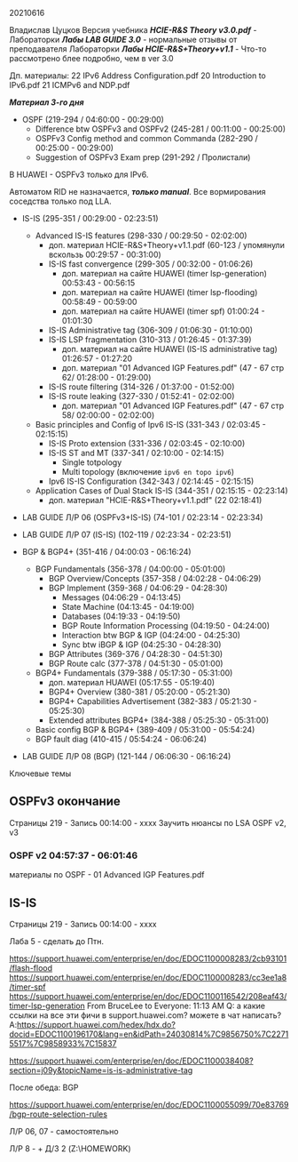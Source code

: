 20210616


Владислав Цуцков
Версия учебника ___HCIE-R&S Theory v3.0.pdf___ - 
Лабораторки ___Лабы LAB GUIDE 3.0___ - нормальные отзывы от преподавателя
Лабораторки ___Лабы HCIE-R&S+Theory+v1.1___ - Что-то рассмотрено блее подробно, чем в ver 3.0

Дп. материалы:
22 IPv6 Address Configuration.pdf
20 Introduction to IPv6.pdf
21 ICMPv6 and NDP.pdf

___Материал 3-го дня___ 
- OSPF (219-294 / 04:60:00 - 00:29:00)
  - Difference btw OSPFv3 and OSPFv2 (245-281 / 00:11:00 - 00:25:00)
  - OSPFv3 Config method and common Commanda (282-290 / 00:25:00 - 00:29:00)
  - Suggestion of OSPFv3 Exam prep (291-292 / Пролистали)

В HUAWEI - OSPFv3 только для IPv6. 

Автоматом RID не назначается, ___только manual___. Все вормирования соседства только под LLA.


- IS-IS (295-351 / 00:29:00 - 02:23:51)
  - Advanced IS-IS features (298-330 / 00:29:50 - 02:02:00)
     - доп. материал HCIE-R&S+Theory+v1.1.pdf (60-123 / упомянули вскользь 00:29:57 - 00:31:00)
     - IS-IS fast convergence  (299-305 / 00:32:00 - 01:06:26)
        - доп. материал на сайте HUAWEI (timer lsp-generation) 00:53:43 - 00:56:15
        - доп. материал на сайте HUAWEI (timer lsp-flooding) 00:58:49 - 00:59:00
        - доп. материал на сайте HUAWEI (timer spf) 01:00:24 - 01:01:30
     - IS-IS Administrative tag (306-309 / 01:06:30 - 01:10:00)
     - IS-IS LSP fragmentation (310-313 / 01:26:45 - 01:37:39)
        - доп. материал на сайте HUAWEI (IS-IS administrative tag) 01:26:57 - 01:27:20
        - доп. материал "01 Advanced IGP Features.pdf" (47 - 67 стр 62/ 01:28:00 - 01:29:00)
     - IS-IS route filtering (314-326 / 01:37:00 - 01:52:00)     
     - IS-IS route leaking (327-330 / 01:52:41 - 02:02:00)     
        - доп. материал "01 Advanced IGP Features.pdf" (47 - 67 стр 58/ 02:00:00 - 02:02:00)
  - Basic principles and Config of Ipv6 IS-IS (331-343 / 02:03:45 - 02:15:15)
     - IS-IS Proto extension (331-336 / 02:03:45 - 02:10:00)
     - IS-IS ST and MT (337-341 / 02:10:00 - 02:14:15)
        - Single totpology
        - Multi topology (включение ```ipv6 en topo ipv6```)
     - Ipv6 IS-IS Configuration  (342-343 / 02:14:45 - 02:15:15)
  - Application Cases of Dual Stack IS-IS (344-351 / 02:15:15 - 02:23:14)
     - доп. материал "HCIE-R&S+Theory+v1.1.pdf" (22 02:18:41)
- LAB GUIDE Л/Р 06 (OSPFv3+IS-IS) (74-101 / 02:23:14 - 02:23:34) 
- LAB GUIDE Л/Р 07 (IS-IS) (102-119 / 02:23:34 - 02:23:51) 

- BGP & BGP4+ (351-416 / 04:00:03 - 06:16:24)
  - BGP Fundamentals (356-378 / 04:00:00 - 05:01:00)
     - BGP Overview/Concepts (357-358 / 04:02:28 - 04:06:29)
     - BGP Implement (359-368 / 04:06:29 - 04:28:30)
        - Messages (04:06:29 - 04:13:45)
        - State Machine (04:13:45 - 04:19:00)
        - Databases  (04:19:33 - 04:19:50)
        - BGP Route Information Processing (04:19:50 - 04:24:00)
        - Interaction btw BGP & IGP (04:24:00 - 04:25:30)
        - Sync btw iBGP & IGP (04:25:30 - 04:28:30)
     - BGP Attributes (369-376 / 04:28:30 - 04:51:30)
     - BGP Route calc (377-378 / 04:51:30 - 05:01:00)     
  - BGP4+ Fundamentals (379-388 / 05:17:30 - 05:31:00)
     - доп. материал HUAWEI (05:17:55 - 05:19:40)
     - BGP4+ Overview (380-381 / 05:20:00 - 05:21:30)
     - BGP4+ Capabilities Advertisement (382-383 / 05:21:30 - 05:25:30)
     - Extended attributes BGP4+ (384-388 / 05:25:30 - 05:31:00)
  - Basic config BGP & BGP4+ (389-409 / 05:31:00 - 05:54:24)
  - BGP fault diag (410-415 / 05:54:24 - 06:06:24)
- LAB GUIDE Л/Р 08 (BGP) (121-144 / 06:06:30 - 06:16:24) 

Ключевые темы
## OSPFv3 окончание ##
Страницы 219 - 
Запись 00:14:00 - xxxx
Заучить нюансы по LSA OSPF v2, v3
### OSPF v2 04:57:37 - 06:01:46 ###
материалы по OSPF - 01 Advanced IGP Features.pdf


## IS-IS ##
Страницы 219 - 
Запись 00:14:00 - xxxx


Лаба 5 - сделать до Птн.

https://support.huawei.com/enterprise/en/doc/EDOC1100008283/2cb93101/flash-flood
https://support.huawei.com/enterprise/en/doc/EDOC1100008283/cc3ee1a8/timer-spf
https://support.huawei.com/enterprise/en/doc/EDOC1100116542/208eaf43/timer-lsp-generation
From BruceLee to Everyone:  11:13 AM
Q: а какие ссылки на все эти фичи в support.huawei.com? можете в чат написать?
A:https://support.huawei.com/hedex/hdx.do?docid=EDOC1100196170&lang=en&idPath=24030814%7C9856750%7C22715517%7C9858933%7C15837

https://support.huawei.com/enterprise/en/doc/EDOC1100038408?section=j09y&topicName=is-is-administrative-tag


После обеда: BGP


https://support.huawei.com/enterprise/en/doc/EDOC1100055099/70e83769/bgp-route-selection-rules



Л/Р 06, 07 - самостоятельно

Л/Р 8 - 
+
Д/З 2 (Z:\HOMEWORK)


